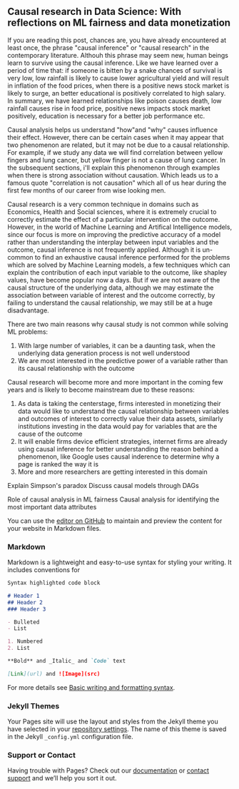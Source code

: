 ## Causal research in Data Science: With reflections on ML fairness and data monetization

If you are reading this post, chances are, you have already encountered at least once, the phrase "causal inference" or "causal research" in the contemporary literature. Althouh this phrase may seem new, human beings learn to survive using the causal inference. Like we have learned over a period of time that: if someone is bitten by a snake chances of survival is very low, low rainfall is likely to cause lower agricultural yield and will result in inflation of the food prices, when there is a positive news stock market is likely to surge, an better educational  is positively correlated to high salary. In summary, we have learned relationships like poison causes death, low rainfall causes rise in food price, positive news impacts stock market positively, education is necessary for a better job performance etc. 

Causal analysis helps us understand "how"and "why" causes influence their effect. However, there can be certain cases when it may appear that two phenomenon are related, but it may not be due to a causal relationship. For example, if we study any data we will find correlation between yellow fingers and lung cancer, but yellow finger is not a cause of lung cancer.
In the subsequent sections, i'll explain this phenomenon through examples when there is strong association without causation. Which leads us to a famous quote "correlation is not causation" which all of us hear during the first few months of our career from wise looking men.



Causal research is a very common technique in domains such as Economics, Health and Social sciences, where it is extremely crucial to correctly estimate the effect of a particular intervention on the outcome. However, in the world of Machine Learning and Artifical Intelligence models, since our focus is more on improving the predictive accuracy of a model rather than understanding the interplay between input variables and the outcome, causal inference is not frequently applied. 
Although it is un-common to find an exhaustive causal inference performed for the problems which are solved by Machine Learning models, a few techniques which can explain the contribution of each input variable to the outcome, like shapley values, have become popular now a days. But if we are not aware of the causal structure of the underlying data, although we may estimate the association between variable of interest and the outcome correctly, by failing to understand the causal relationship, we may still be at a huge disadvantage.



There are two main reasons why causal study is not common while solving ML problems:
1. With large number of variables, it can be a daunting task, when the underlying data generation process is not well understood
2. We are most interested in the predictive power of a variable rather than its causal relationship with the outcome

Causal research will become more and more important in the coming few years and is likely to become mainstream due to these reasons:
1. As data is taking the centerstage, firms interested in monetizing their data would like to understand the causal relationship between variables and outcomes of interest to correctly value their data assets, similarly institutions investing in the data would pay for variables that are the cause of the outcome
2. It will enable firms device efficient strategies, internet firms are already using causal inference for better understanding the reason behind a phenomenon, like Google uses causal inderence to determine why a page is ranked the way it is
3. More and more researchers are getting interested in this domain

Explain Simpson's paradox
Discuss causal models through DAGs

Role of causal analysis in ML fairness
Causal analysis for identifying the most important data attributes








You can use the [editor on GitHub](https://github.com/codesrepo/codesrepo.github.io/edit/main/index.md) to maintain and preview the content for your website in Markdown files.


### Markdown

Markdown is a lightweight and easy-to-use syntax for styling your writing. It includes conventions for

```markdown
Syntax highlighted code block

# Header 1
## Header 2
### Header 3

- Bulleted
- List

1. Numbered
2. List

**Bold** and _Italic_ and `Code` text

[Link](url) and ![Image](src)
```

For more details see [Basic writing and formatting syntax](https://docs.github.com/en/github/writing-on-github/getting-started-with-writing-and-formatting-on-github/basic-writing-and-formatting-syntax).

### Jekyll Themes

Your Pages site will use the layout and styles from the Jekyll theme you have selected in your [repository settings](https://github.com/codesrepo/codesrepo.github.io/settings/pages). The name of this theme is saved in the Jekyll `_config.yml` configuration file.

### Support or Contact

Having trouble with Pages? Check out our [documentation](https://docs.github.com/categories/github-pages-basics/) or [contact support](https://support.github.com/contact) and we’ll help you sort it out.
